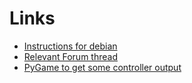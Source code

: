 # Links

* [Instructions for debian](http://booting-rpi.blogspot.ro/2012/08/dualshock-3-and-raspberry-pi.html)
* [Relevant Forum thread](https://www.raspberrypi.org/forums/viewtopic.php?t=16702)
* [PyGame to get some controller output](http://www.mybigideas.co.uk/RPi/BigTrak/softwarepython.php)
